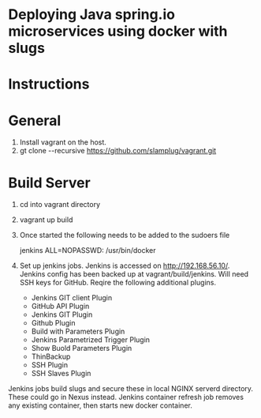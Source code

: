 # Deploying Java spring.io microservices using docker with slugs

# Instructions

# General

1. Install vagrant on the host.
2. gt clone --recursive https://github.com/slamplug/vagrant.git

# Build Server

1. cd into vagrant directory
2. vagrant up build
3. Once started the following needs to be added to the sudoers file

   jenkins    ALL=NOPASSWD: /usr/bin/docker
   
4. Set up jenkins jobs. Jenkins is accessed on http://192.168.56.10/. 
   Jenkins config has been backed up at vagrant/build/jenkins.
   Will need SSH keys for GitHub.
   Reqire the following additional plugins.
     - Jenkins GIT client Plugin
	 - GitHub API Plugin
	 - Jenkins GIT Plugin
	 - Github Plugin
	 - Build with Parameters Plugin
	 - Jenkins Parametrized Trigger Plugin
	 - Show Buold Parameters Plugin
	 - ThinBackup
	 - SSH Plugin
	 - SSH Slaves Plugin

Jenkins jobs build slugs and secure these in local NGINX serverd directory. These could go in Nexus instead.
Jenkins container refresh job removes any existing container, then starts new docker container.
  

